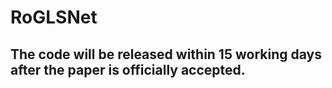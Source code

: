 # RoGLSNet
## The code will be released within 15 working days after the paper is officially accepted.
